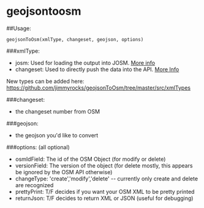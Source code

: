 # geojsontoosm

##Usage:
```
geojsonToOsm(xmlType, changeset, geojson, options)
```

###xmlType:
* josm: Used for loading the output into JOSM. [More info](https://wiki.openstreetmap.org/wiki/JOSM_file_format)
* changeset: Used to directly push the data into the API. [More Info](https://wiki.openstreetmap.org/wiki/OsmChange)

New types can be added here: https://github.com/jimmyrocks/geojsonToOsm/tree/master/src/xmlTypes
  
###changeset:
  * the changeset number from OSM
  
###geojson:
  * the geojson you'd like to convert
  
###options: (all optional)
  * osmIdField: The id of the OSM Object (for modify or delete)
  * versionField: The version of the object (for delete mostly, this appears be ignored by the OSM API otherwise)
  * changeType: 'create','modify','delete' -- currently only create and delete are recognized
  * prettyPrint: T/F decides if you want your OSM XML to be pretty printed
  * returnJson: T/F decides to return XML or JSON (useful for debugging)
